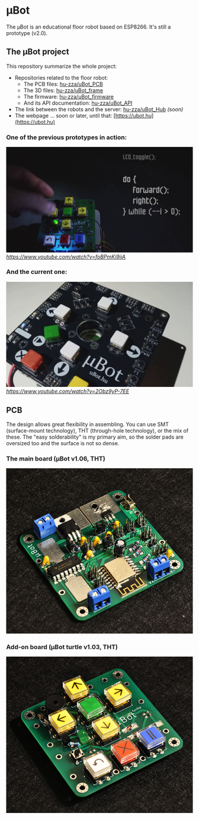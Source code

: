 # μBot

The μBot is an educational floor robot based on ESP8266. It's still a prototype (v2.0).
  
  
## The μBot project
This repository summarize the whole project:
  - Repositories related to the floor robot:
    - The PCB files: [hu-zza/uBot_PCB](https://github.com/hu-zza/uBot_PCB)
    - The 3D files: [hu-zza/uBot_frame](https://github.com/hu-zza/uBot_frame)
    - The firmware: [hu-zza/uBot_firmware](https://github.com/hu-zza/uBot_firmware)
    - And its API documentation: [hu-zza/uBot_API](https://github.com/hu-zza/uBot_API)
  - The link between the robots and the server: [hu-zza/uBot_Hub](https://github.com/hu-zza/uBot_Hub) *(soon)*
  - The webpage ... soon or later, until that: [https://ubot.hu](https://ubot.hu)
  
### One of the previous prototypes in action:
[![Loop function - μBot educational floor robot](https://raw.githubusercontent.com/hu-zza/uBot/main/media/uBot_loop_v1.06.jpg)](https://www.youtube.com/watch?v=foBPmKi9ijA)
*https://www.youtube.com/watch?v=foBPmKi9ijA*
  
  
### And the current one:
[![If You're Happy... :-) - μBot educational floor robot](https://raw.githubusercontent.com/hu-zza/uBot/main/media/uBot_happy_v2.0.jpeg)](https://www.youtube.com/watch?v=2Obz9yP-7EE)
*https://www.youtube.com/watch?v=2Obz9yP-7EE*



## PCB

The design allows great flexibility in assembling. You can use SMT (surface-mount technology), THT (through-hole technology), or the mix of these. The "easy solderability" is my primary aim, so the solder pads are oversized too and the surface is not so dense.



### The main board (μBot v1.06, THT) 

![Main board - μBot educational floor robot](https://raw.githubusercontent.com/hu-zza/uBot/main/media/uBot_v1.06_w.jpg)


### Add-on board (μBot turtle v1.03, THT) 

![μBot turtle - μBot educational floor robot](https://raw.githubusercontent.com/hu-zza/uBot/main/media/uBot_turtle_v1.03_w.jpg)
